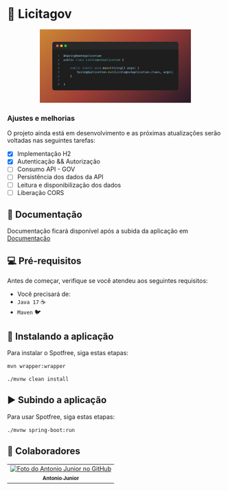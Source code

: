 # 📰 Licitagov
 
<div style="margin: auto; width:70%">
    <img style="max-width: 100%" src="cover-image.png" alt="exemplo imagem">
</div>

### Ajustes e melhorias

O projeto ainda está em desenvolvimento e as próximas atualizações serão voltadas nas seguintes tarefas:

- [X] Implementação H2
- [X] Autenticação && Autorização
- [ ] Consumo API - GOV
- [ ] Persistência dos dados da API
- [ ] Leitura e disponibilização dos dados
- [ ] Liberação CORS

## 📃 Documentação

Documentação ficará disponível após a subida da aplicação em <a href="http://localhost:8080/documentation"> Documentação </a>

## 💻 Pré-requisitos

Antes de começar, verifique se você atendeu aos seguintes requisitos:
* Você precisará de:  
*  `Java 17` ☕ 
*  `Maven`   🐦

## 🚀 Instalando a aplicação

Para instalar o Spotfree, siga estas etapas:

```
mvn wrapper:wrapper
```

```
./mvnw clean install
```

## ▶️ Subindo a aplicação

Para usar Spotfree, siga estas etapas:

```
./mvnw spring-boot:run
```


## 🤝 Colaboradores

<table>
  <tr>
    <td align="center">
      <a href="#">
        <img src="https://avatars.githubusercontent.com/u/62296308?s=400&u=d0d234f9342f71e91bdcf7b8cf6f4a257302546a&v=4" width="100px;" alt="Foto do Antonio Junior no GitHub"/><br>
        <sub>
          <b>Antonio Junior</b>
        </sub>
      </a>
    </td>
  </tr>
</table>
